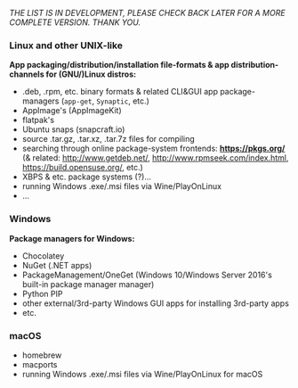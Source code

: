
_THE LIST IS IN DEVELOPMENT, PLEASE CHECK BACK LATER FOR A MORE COMPLETE VERSION. THANK YOU._

### Linux and other UNIX-like ###
**App packaging/distribution/installation file-formats & app distribution-channels for (GNU/)Linux distros:**
* .deb, .rpm, etc. binary formats & related CLI&GUI app package-managers (`app-get`, `Synaptic`, etc.)
* AppImage's (AppImageKit)
* flatpak's
* Ubuntu snaps (snapcraft.io)
* source .tar.gz, .tar.xz, .tar.7z files for compiling
* searching through online package-system frontends: **https://pkgs.org/** (& related: http://www.getdeb.net/, http://www.rpmseek.com/index.html, https://build.opensuse.org/, etc.)
* XBPS & etc. package systems (?)...
* running Windows .exe/.msi files via Wine/PlayOnLinux
* ...

### Windows ###
**Package managers for Windows:**
* Chocolatey
* NuGet (.NET apps)
* PackageManagement/OneGet (Windows 10/Windows Server 2016's built-in package manager manager)
* Python PIP
* other external/3rd-party Windows GUI apps for installing 3rd-party apps
* etc.

### macOS ###
* homebrew
* macports
* running Windows .exe/.msi files via Wine/PlayOnLinux for macOS
